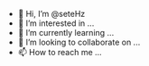 - 👋 Hi, I’m @seteHz
- 👀 I’m interested in ...
- 🌱 I’m currently learning ...
- 💞️ I’m looking to collaborate on ...
- 📫 How to reach me ...

<!---
seteHz/seteHz is a ✨ special ✨ repository because its `README.md` (this file) appears on your GitHub profile.
You can click the Preview link to take a look at your changes.
--->
